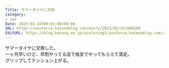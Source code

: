 ```yaml
---
Title: サマータイヤに交換
Category:
- car
Date: 2023-03-16T00:01:00+09:00
URL: https://asuforce.hatenablog.com/entry/2023/03/16/000100
EditURL: https://blog.hatena.ne.jp/asuforcegt/asuforce.hatenablog.com/atom/entry/4207112889971807936
---
```


サマータイヤに交換した。  
一ヶ月早いけど、早割やってる店で格安でやってもらえて満足。  
グリップしてテンション上がる。
